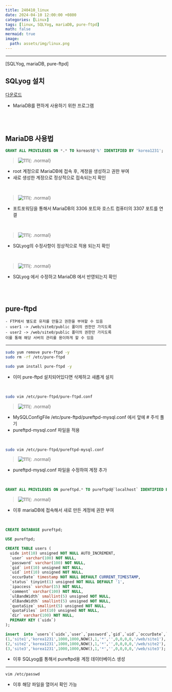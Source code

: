 ```yaml
---
title: 240410_linux
date: 2024-04-10 12:00:00 +0800
categories: [Linux]
tags: [linux, SQLYog, mariaDB, pure-ftpd]
math: false
mermaid: true
image:
  path: assets/img/linux.png
---
```


<hr style="border:1px solid white">
[SQLYog, mariaDB, pure-ftpd]

## SQLyog 설치
[다운로드](https://github.com/webyog/sqlyog-community/wiki/Downloads)
- MariaDB를 편하게 사용하기 위한 프로그램

<br/><br/>

## MariaDB 사용법
```sql
GRANT ALL PRIVILEGES ON *.* TO koreast@'%' IDENTIFIED BY 'korea1231';
```
> ![111](https://github.com/alphathx13/alphathx13.github.io/assets/163115993/423ca264-1d92-461c-825e-6c1fc193664e){: .normal}
- root 계정으로 MariaDB에 접속 후, 계정을 생성하고 권한 부여
- 새로 생성한 계정으로 정상적으로 접속되는지 확인

<br/>

>![111](https://github.com/alphathx13/alphathx13.github.io/assets/163115993/5c2916c4-fb42-497a-a8e6-7973eb552794){: .normal}
- 포트포워딩을 통해서 MariaDB의 3306 포트와 호스트 컴퓨터의 3307 포트를 연결

<br/>

> ![111](https://github.com/alphathx13/alphathx13.github.io/assets/163115993/4ca0b5a9-7eeb-4b20-ac8a-2f30a2bbe03d){: .normal}
- SQLyog의 수정사항이 정상적으로 적용 되는지 확인

<br/>

> ![111](https://github.com/alphathx13/alphathx13.github.io/assets/163115993/ff62828d-f433-4252-8247-9412df65d3b9){: .normal}
- SQLyog 에서 수정하고 MariaDB 에서 반영되는지 확인

<br/><br/>

## pure-ftpd
```
- FTP에서 별도로 유저를 만들고 권한을 부여할 수 있음
- user1 -> /web/site0/public 폴더의 권한만 가지도록
- user2 -> /web/site0/public 폴더의 권한만 가지도록
이를 통해 해당 서버의 관리를 용이하게 할 수 있음
```

<hr style="border:1px solid white">

```bash
sudo yum remove pure-ftpd -y
sudo rm -rf /etc/pure-ftpd

sudo yum install pure-ftpd -y
```
- 이미 pure-ftpd 설치되어있다면 삭제하고 새롭게 설치

<br/>

```bash
sudo vim /etc/pure-ftpd/pure-ftpd.conf
```
> ![111](https://github.com/alphathx13/alphathx13.github.io/assets/163115993/6f658b81-302b-473a-a1db-92f8111b3c74){: .normal}
- MySQLConfigFile /etc/pure-ftpd/pureftpd-mysql.conf 에서 앞에 # 주석 풀기
- pureftpd-mysql.conf 파일을 적용

<br/>

```bash
sudo vim /etc/pure-ftpd/pureftpd-mysql.conf
```
> ![111](https://github.com/alphathx13/alphathx13.github.io/assets/163115993/edc05677-0417-418f-be39-45324475a89e){: .normal}
- pureftpd-mysql.conf 파일을 수정하여 계정 추가

<br/>

```sql
GRANT ALL PRIVILEGES ON pureftpd.* TO pureftpd@`localhost` IDENTIFIED BY 'korea1231';
```
> ![111](https://github.com/alphathx13/alphathx13.github.io/assets/163115993/d191f337-3107-4b5c-bca3-5a9aea523d0b){: .normal}
- 이후 mariaDB에 접속해서 새로 만든 계정에 권한 부여

<br/>

```sql
CREATE DATABASE pureftpd;

USE pureftpd;

CREATE TABLE users (
  uidx int(10) unsigned NOT NULL AUTO_INCREMENT,
  `user` varchar(100) NOT NULL,
  `password` varchar(100) NOT NULL,
  `gid` int(10) unsigned NOT NULL,
  `uid` int(10) unsigned NOT NULL,
  `occurDate` timestamp NOT NULL DEFAULT CURRENT_TIMESTAMP,
  `status` tinyint(1) unsigned NOT NULL DEFAULT '1',
  `ipaccess` varchar(15) NOT NULL,
  `comment` varchar(100) NOT NULL,
  `ulBandWidth` smallint(5) unsigned NOT NULL,
  `dlBandWidth` smallint(5) unsigned NOT NULL,
  `quotaSize` smallint(5) unsigned NOT NULL,
  `quotaFiles` int(10) unsigned NOT NULL,
  `dir` varchar(100) NOT NULL,
  PRIMARY KEY (`uidx`)
);

insert  into `users`(`uidx`,`user`,`password`,`gid`,`uid`,`occurDate`,`status`,`ipaccess`,`comment`,`ulBandWidth`,`dlBandWidth`,`quotaSize`,`quotaFiles`,`dir`) values 
(1,'site1','korea1231',1000,1000,NOW(),1,'*','',0,0,0,0,'/web/site1'),
(2,'site2','korea1231',1000,1000,NOW(),1,'*','',0,0,0,0,'/web/site2'),
(3,'site3','korea1231',1000,1000,NOW(),1,'*','',0,0,0,0,'/web/site3');
```
- 이후 SQLyog를 통해서 pureftpd용 계정 데이터베이스 생성

<hr style="border:1px solid white">

```
vim /etc/passwd 
```
- 이후 해당 파일을 열어서 확인 가능